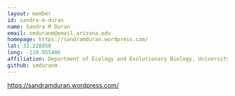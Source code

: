 ```yaml
---
layout: member
id: sandra-m-duran
name: Sandra M Duran
email: smduranm@email.arizona.edu
homepage: https://sandramduran.wordpress.com/
lat: 32.228858
long: -110.955406
affiliation: Department of Ecology and Evolutionary Biology, University of Arizona, Tucson, Arizona, USA
github: smduranm
---
```


 https://sandramduran.wordpress.com/ 
